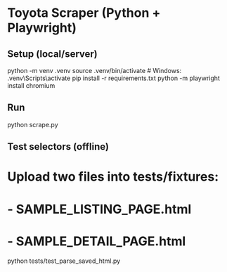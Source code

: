 # Toyota Scraper (Python + Playwright)

## Setup (local/server)
python -m venv .venv
source .venv/bin/activate   # Windows: .venv\Scripts\activate
pip install -r requirements.txt
python -m playwright install chromium

## Run
python scrape.py

## Test selectors (offline)
# Upload two files into tests/fixtures:
#  - SAMPLE_LISTING_PAGE.html
#  - SAMPLE_DETAIL_PAGE.html
python tests/test_parse_saved_html.py